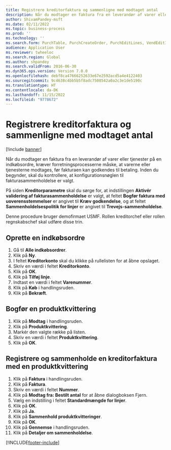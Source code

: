 ```yaml
---
title: Registrere kreditorfaktura og sammenligne med modtaget antal
description: Når du modtager en faktura fra en leverandør af varer eller tjenester på en indkøbsordre, kræver forretningsprocesserne måske, at varerne eller tjenesterne modtages, før fakturaen kan godkendes til betaling.
author: ShivamPandey-msft
ms.date: 02/11/2022
ms.topic: business-process
ms.prod: ''
ms.technology: ''
ms.search.form: PurchTable, PurchCreateOrder, PurchEditLines, VendEditInvoice, VendEditInvoiceDefaultQuantityForLinesDropDialog,  VendJournalMatch_PackingSlip, VendInvoiceMatchingDetails
audience: Application User
ms.reviewer: twheeloc
ms.search.region: Global
ms.author: shpandey
ms.search.validFrom: 2016-06-30
ms.dyn365.ops.version: Version 7.0.0
ms.openlocfilehash: debf8ca47666252633e67e2592acd5a4e4122403
ms.sourcegitcommit: 9c4638c4bb5b5f8adc7508542a0a2c3e1de5190c
ms.translationtype: HT
ms.contentlocale: da-DK
ms.lasthandoff: 11/15/2022
ms.locfileid: "9778672"
---
```

# <a name="record-vendor-invoice-and-match-against-received-quantity"></a>Registrere kreditorfaktura og sammenligne med modtaget antal

[!include [banner](../../includes/banner.md)]

Når du modtager en faktura fra en leverandør af varer eller tjenester på en indkøbsordre, kræver forretningsprocesserne måske, at varerne eller tjenesterne modtages, før fakturaen kan godkendes til betaling. Inden du begynder, skal du kontrollere, at konfigurationsnøglen til fakturasammenholdelse er valgt. 

På siden **Kreditorparametre** skal du sørge for, at indstillingen **Aktivér validering af fakturasammenholdelse** er valgt, at feltet **Bogfør faktura med uoverensstemmelser** er angivet til **Kræv godkendelse**, og at feltet **Sammenholdelsespolitik for linjer** er angivet til **Trevejs-sammenholdelse**.

Denne procedure bruger demofirmaet USMF. Rollen kreditorchef eller rollen regnskabschef skal udføre disse trin.


## <a name="create-a-purchase-order"></a>Oprette en indkøbsordre
1. Gå til **Alle indkøbsordrer**.
2. Klik på **Ny**.
3. I feltet **Kreditorkonto** skal du klikke på rullelisten for at åbne opslaget.
4. Skriv en værdi i feltet **Kreditorkonto**.
5. Klik på **OK**.
6. Klik på **Tilføj linje**.
7. Indtast en værdi i feltet **Varenummer**.
8. Klik på **Køb** i handlingsruden.
9. Klik på **Bekræft**.

## <a name="post-a-product-receipt"></a>Bogfør en produktkvittering
1. Klik på **Modtag** i handlingsruden.
2. Klik på **Produktkvittering**.
3. Markér den valgte række på listen.
4. Skriv en værdi i feltet **Produktkvittering**.
5. Klik på **OK**.

## <a name="record-and-match-a-vendor-invoice-to-a-product-receipt"></a>Registrere og sammenholde en kreditorfaktura med en produktkvittering
1. Klik på **Faktura** i handlingsruden.
2. Klik på **Faktura**.
3. Skriv en værdi i feltet **Nummer**.
4. Klik på **Modtag fra: Bestilt antal** for at åbne dialogboksen Fjern.
5. Vælg en indstilling i feltet **Standardmængde for linjer**.
6. Klik på **OK**.
7. Klik på **Ja**.
8. Klik på **Sammenhold produktkvitteringer**.
9. Klik på **OK**.
10. Klik på **Gennemse** i handlingsruden.
11. Klik på **Detaljer om sammenholdelse**.



[!INCLUDE[footer-include](../../../includes/footer-banner.md)]
